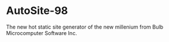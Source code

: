 # AutoSite-98
The new hot static site generator of the new millenium from Bulb Microcomputer Software Inc.
